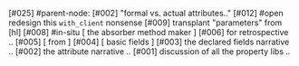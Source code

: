 [#025]       #parent-node: [#002] "formal vs. actual attributes.."
[#012] #open redesign this `with_client` nonsense
[#009]       transplant "parameters" from [hl]
[#008]       #in-situ [ the absorber method maker ]
[#006]       for retrospective ..
[#005]       [ from ]
[#004]       [ basic fields ]
[#003]       the declared fields narrative ..
[#002]       the attribute narrative ..
[#001]       discussion of all the property libs ..
